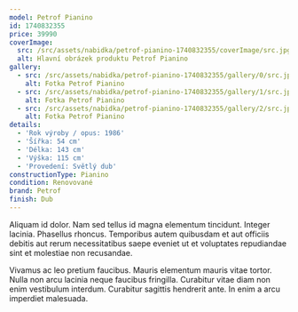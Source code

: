 ```yaml
---
model: Petrof Pianino
id: 1740832355
price: 39990
coverImage:
  src: /src/assets/nabidka/petrof-pianino-1740832355/coverImage/src.jpg
  alt: Hlavní obrázek produktu Petrof Pianino
gallery:
  - src: /src/assets/nabidka/petrof-pianino-1740832355/gallery/0/src.jpg
    alt: Fotka Petrof Pianino
  - src: /src/assets/nabidka/petrof-pianino-1740832355/gallery/1/src.jpg
    alt: Fotka Petrof Pianino
  - src: /src/assets/nabidka/petrof-pianino-1740832355/gallery/2/src.jpg
    alt: Fotka Petrof Pianino
details:
  - 'Rok výroby / opus: 1986'
  - 'Šířka: 54 cm'
  - 'Délka: 143 cm'
  - 'Výška: 115 cm'
  - 'Provedení: Světlý dub'
constructionType: Pianino
condition: Renovované
brand: Petrof
finish: Dub
---
```

Aliquam id dolor. Nam sed tellus id magna elementum tincidunt. Integer lacinia. Phasellus rhoncus. Temporibus autem quibusdam et aut officiis debitis aut rerum necessitatibus saepe eveniet ut et voluptates repudiandae sint et molestiae non recusandae.

Vivamus ac leo pretium faucibus. Mauris elementum mauris vitae tortor. Nulla non arcu lacinia neque faucibus fringilla. Curabitur vitae diam non enim vestibulum interdum. Curabitur sagittis hendrerit ante. In enim a arcu imperdiet malesuada.
